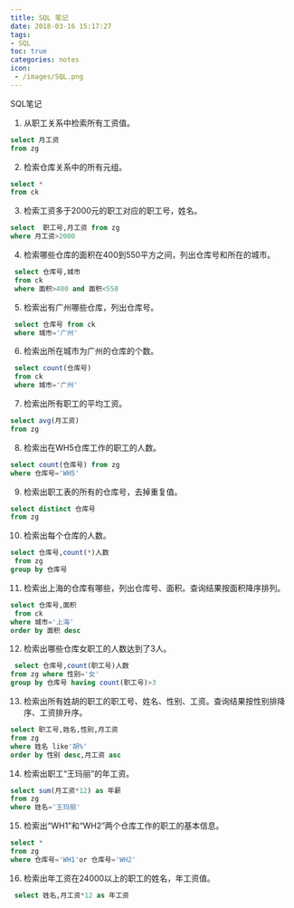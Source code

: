 ```yaml
---
title: SQL 笔记
date: 2018-03-16 15:17:27
tags:
- SQL
toc: true
categories: notes
icon:
 - /images/SQL.png
---
```

SQL笔记

1. 从职工关系中检索所有工资值。
```sql
select 月工资
from zg
```
2. 检索仓库关系中的所有元组。
```sql
select *
from ck
```
3. 检索工资多于2000元的职工对应的职工号，姓名。
```sql
select  职工号,月工资 from zg
where 月工资>2000
```
4. 检索哪些仓库的面积在400到550平方之间，列出仓库号和所在的城市。
```sql
 select 仓库号,城市
 from ck
 where 面积>400 and 面积<550
```
5. 检索出有广州哪些仓库，列出仓库号。
```sql
 select 仓库号 from ck
 where 城市='广州'
 ```
 6. 检索出所在城市为广州的仓库的个数。
```sql
 select count(仓库号)
 from ck
 where 城市='广州'
```
7. 检索出所有职工的平均工资。
```sql
select avg(月工资)
from zg
```
8. 检索出在WH5仓库工作的职工的人数。
```sql
select count(仓库号) from zg
where 仓库号='WH5'
```
9. 检索出职工表的所有的仓库号，去掉重复值。
```sql
select distinct 仓库号
from zg
```
10. 检索出每个仓库的人数。
```sql
select 仓库号,count(*)人数
 from zg
group by 仓库号
```
11. 检索出上海的仓库有哪些，列出仓库号、面积。查询结果按面积降序排列。
```sql
select 仓库号,面积
 from ck
where 城市='上海'
order by 面积 desc
```
12. 检索出哪些仓库女职工的人数达到了3人。
```sql
 select 仓库号,count(职工号)人数
from zg where 性别='女'
group by 仓库号 having count(职工号)>3
```
13. 检索出所有姓胡的职工的职工号、姓名、性别、工资。查询结果按性别排降序、工资排升序。
```sql
select 职工号,姓名,性别,月工资
from zg
where 姓名 like'胡%'
order by 性别 desc,月工资 asc
```
14. 检索出职工“王玛丽”的年工资。
```sql
select sum(月工资*12) as 年薪
from zg
where 姓名='王玛丽'
```
15. 检索出“WH1”和“WH2”两个仓库工作的职工的基本信息。
```sql
select *
from zg
where 仓库号='WH1'or 仓库号='WH2'
```
16. 检索出年工资在24000以上的职工的姓名，年工资值。
```sql
 select 姓名,月工资*12 as 年工资
```
